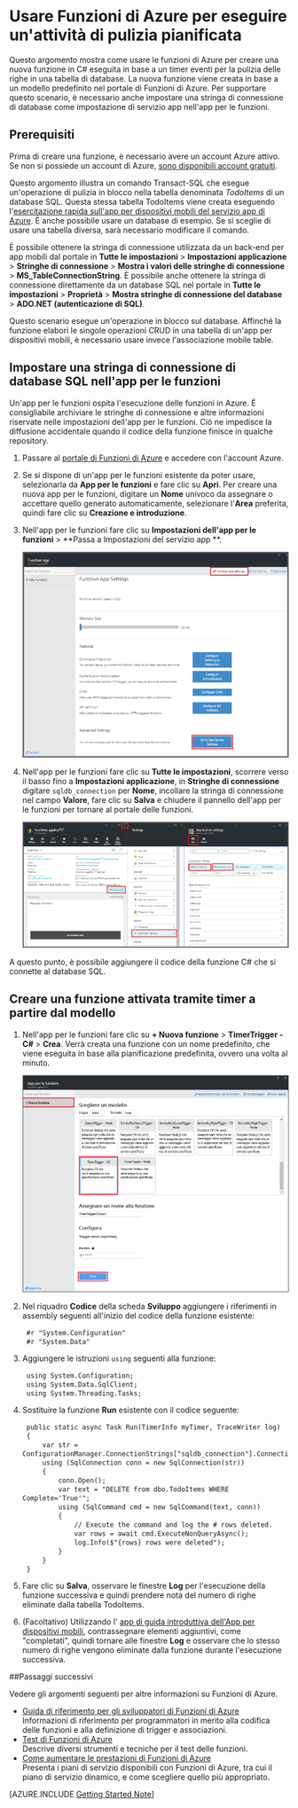 <properties
   pageTitle="Usare Funzioni di Azure per eseguire un'attività di pulizia pianificata | Microsoft Azure"
   description="Usare Funzioni di Azure per creare una funzione C# che viene eseguita in base a un timer di eventi."
   services="functions"
   documentationCenter="na"
   authors="ggailey777"
   manager="erikre"
   editor=""
   tags=""
   />

<tags
   ms.service="functions"
   ms.devlang="multiple"
   ms.topic="article"
   ms.tgt_pltfrm="multiple"
   ms.workload="na"
   ms.date="09/26/2016"
   ms.author="glenga"/>
   

# <a name="use-azure-functions-to-perform-a-scheduled-clean-up-task"></a>Usare Funzioni di Azure per eseguire un'attività di pulizia pianificata

Questo argomento mostra come usare le funzioni di Azure per creare una nuova funzione in C# eseguita in base a un timer eventi per la pulizia delle righe in una tabella di database. La nuova funzione viene creata in base a un modello predefinito nel portale di Funzioni di Azure. Per supportare questo scenario, è necessario anche impostare una stringa di connessione di database come impostazione di servizio app nell'app per le funzioni. 

## <a name="prerequisites"></a>Prerequisiti 

Prima di creare una funzione, è necessario avere un account Azure attivo. Se non si possiede un account di Azure, [sono disponibili account gratuiti](https://azure.microsoft.com/free/).

Questo argomento illustra un comando Transact-SQL che esegue un'operazione di pulizia in blocco nella tabella denominata *TodoItems* di un database SQL. Questa stessa tabella TodoItems viene creata eseguendo l'[esercitazione rapida sull'app per dispositivi mobili del servizio app di Azure](../app-service-mobile/app-service-mobile-ios-get-started.md). È anche possibile usare un database di esempio. Se si sceglie di usare una tabella diversa, sarà necessario modificare il comando.

È possibile ottenere la stringa di connessione utilizzata da un back-end per app mobili dal portale in **Tutte le impostazioni** > **Impostazioni applicazione** > **Stringhe di connessione** > **Mostra i valori delle stringhe di connessione** > **MS_TableConnectionString**. È possibile anche ottenere la stringa di connessione direttamente da un database SQL nel portale in **Tutte le impostazioni** > **Proprietà** > **Mostra stringhe di connessione del database** > **ADO.NET (autenticazione di SQL)**.

Questo scenario esegue un'operazione in blocco sul database. Affinché la funzione elabori le singole operazioni CRUD in una tabella di un'app per dispositivi mobili, è necessario usare invece l'associazione mobile table.

## <a name="set-a-sql-database-connection-string-in-the-function-app"></a>Impostare una stringa di connessione di database SQL nell'app per le funzioni

Un'app per le funzioni ospita l'esecuzione delle funzioni in Azure. È consigliabile archiviare le stringhe di connessione e altre informazioni riservate nelle impostazioni dell'app per le funzioni. Ciò ne impedisce la diffusione accidentale quando il codice della funzione finisce in qualche repository. 

1. Passare al [portale di Funzioni di Azure](https://functions.azure.com/signin) e accedere con l'account Azure.

2. Se si dispone di un'app per le funzioni esistente da poter usare, selezionarla da **App per le funzioni** e fare clic su **Apri**. Per creare una nuova app per le funzioni, digitare un **Nome** univoco da assegnare o accettare quello generato automaticamente, selezionare l'**Area** preferita, quindi fare clic su **Creazione e introduzione**. 

3. Nell'app per le funzioni fare clic su **Impostazioni dell'app per le funzioni** > **Passa a Impostazioni del servizio app **. 

    ![Pannello Impostazioni dell'app per le funzioni](./media/functions-create-an-event-processing-function/functions-app-service-settings.png)

4. Nell'app per le funzioni fare clic su **Tutte le impostazioni**, scorrere verso il basso fino a **Impostazioni applicazione**, in **Stringhe di connessione** digitare `sqldb_connection` per **Nome**, incollare la stringa di connessione nel campo **Valore**, fare clic su **Salva** e chiudere il pannello dell'app per le funzioni per tornare al portale delle funzioni.

    ![Stringa di connessione per l'impostazione del servizio app](./media/functions-create-an-event-processing-function/functions-app-service-settings-connection-strings.png)

A questo punto, è possibile aggiungere il codice della funzione C# che si connette al database SQL.

## <a name="create-a-timer-triggered-function-from-the-template"></a>Creare una funzione attivata tramite timer a partire dal modello

1. Nell'app per le funzioni fare clic su **+ Nuova funzione** > **TimerTrigger - C#** > **Crea**. Verrà creata una funzione con un nome predefinito, che viene eseguita in base alla pianificazione predefinita, ovvero una volta al minuto. 

    ![Creare una nuova funzione attivata tramite timer](./media/functions-create-an-event-processing-function/functions-create-new-timer-trigger.png)

2. Nel riquadro **Codice** della scheda **Sviluppo** aggiungere i riferimenti in assembly seguenti all'inizio del codice della funzione esistente:

        #r "System.Configuration"
        #r "System.Data"

3. Aggiungere le istruzioni `using` seguenti alla funzione:

        using System.Configuration;
        using System.Data.SqlClient;
        using System.Threading.Tasks; 

4. Sostituire la funzione **Run** esistente con il codice seguente:

        public static async Task Run(TimerInfo myTimer, TraceWriter log)
        {
            var str = ConfigurationManager.ConnectionStrings["sqldb_connection"].ConnectionString;
            using (SqlConnection conn = new SqlConnection(str))
            {
                conn.Open();
                var text = "DELETE from dbo.TodoItems WHERE Complete='True'";
                using (SqlCommand cmd = new SqlCommand(text, conn))
                {
                    // Execute the command and log the # rows deleted.
                    var rows = await cmd.ExecuteNonQueryAsync();
                    log.Info($"{rows} rows were deleted");
                }
            }
        }

5. Fare clic su **Salva**, osservare le finestre **Log** per l'esecuzione della funzione successiva e quindi prendere nota del numero di righe eliminate dalla tabella TodoItems.

6. (Facoltativo) Utilizzando l' [app di guida introduttiva dell'App per dispositivi mobili](../app-service-mobile/app-service-mobile-ios-get-started.md), contrassegnare elementi aggiuntivi, come "completati", quindi tornare alle finestre **Log** e osservare che lo stesso numero di righe vengono eliminate dalla funzione durante l'esecuzione successiva. 

##<a name="next-steps"></a>Passaggi successivi

Vedere gli argomenti seguenti per altre informazioni su Funzioni di Azure.

+ [Guida di riferimento per gli sviluppatori di Funzioni di Azure](functions-reference.md)  
 Informazioni di riferimento per programmatori in merito alla codifica delle funzioni e alla definizione di trigger e associazioni.
+ [Test di Funzioni di Azure](functions-test-a-function.md)  
 Descrive diversi strumenti e tecniche per il test delle funzioni.
+ [Come aumentare le prestazioni di Funzioni di Azure](functions-scale.md)  
 Presenta i piani di servizio disponibili con Funzioni di Azure, tra cui il piano di servizio dinamico, e come scegliere quello più appropriato.  

[AZURE.INCLUDE [Getting Started Note](../../includes/functions-get-help.md)]


<!--HONumber=Oct16_HO2-->


